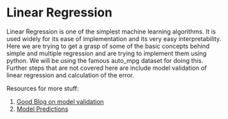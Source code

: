 # Linear Regression

Linear Regression is one of the simplest machine learning algorithms. It is used widely for its ease of implementation and its very easy interpretability. Here we are trying to get a grasp of some of the basic concepts behind simple and multiple regression and are trying to implement them using python. We will be using the famous auto_mpg dataset for doing this. Further steps that are not covered here are include model validation of linear regression and calculation of the error.

Resources for more stuff:
1. [Good Blog on model validation](https://towardsdatascience.com/train-test-split-and-cross-validation-in-python-80b61beca4b6)
2. [Model Predictions](https://www.kdnuggets.com/2019/03/beginners-guide-linear-regression-python-scikit-learn.html)